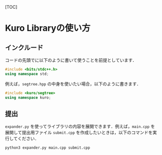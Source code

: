 [TOC]

# Kuro Libraryの使い方

## インクルード

コードの先頭でに以下のように書いて使うことを前提としています．

```cpp
#include <bits/stdc++.h>
using namespace std;
```

例えば，`segtree.hpp` の中身を使いたい場合，以下のように書きます．

```cpp
#include <kuro/segtree>
using namespace kuro;
```

## 提出

`expander.py` を使ってライブラリの内容を展開できます．例えば，`main.cpp` を展開して提出用ファイル `submit.cpp` を作成したいときは，以下のコマンドを実行してください．

```shell
python3 expander.py main.cpp submit.cpp
```

